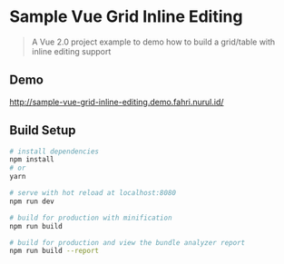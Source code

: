 # Sample Vue Grid Inline Editing

> A Vue 2.0 project example to demo how to build a grid/table with inline editing support

## Demo
<http://sample-vue-grid-inline-editing.demo.fahri.nurul.id/>

## Build Setup

``` bash
# install dependencies
npm install
# or
yarn

# serve with hot reload at localhost:8080
npm run dev

# build for production with minification
npm run build

# build for production and view the bundle analyzer report
npm run build --report
```
